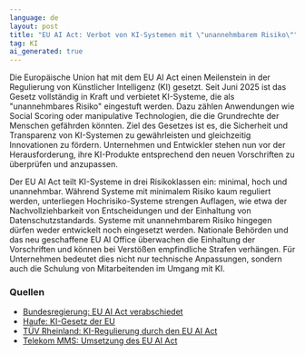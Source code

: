 ```yaml
---
language: de
layout: post
title: "EU AI Act: Verbot von KI-Systemen mit \"unannehmbarem Risiko\""
tag: KI
ai_generated: true
---
```

Die Europäische Union hat mit dem EU AI Act einen Meilenstein in der Regulierung von Künstlicher Intelligenz (KI) gesetzt. Seit Juni 2025 ist das Gesetz vollständig in Kraft und verbietet KI-Systeme, die als "unannehmbares Risiko" eingestuft werden. Dazu zählen Anwendungen wie Social Scoring oder manipulative Technologien, die die Grundrechte der Menschen gefährden könnten. Ziel des Gesetzes ist es, die Sicherheit und Transparenz von KI-Systemen zu gewährleisten und gleichzeitig Innovationen zu fördern. Unternehmen und Entwickler stehen nun vor der Herausforderung, ihre KI-Produkte entsprechend den neuen Vorschriften zu überprüfen und anzupassen.

<!--more-->

Der EU AI Act teilt KI-Systeme in drei Risikoklassen ein: minimal, hoch und unannehmbar. Während Systeme mit minimalem Risiko kaum reguliert werden, unterliegen Hochrisiko-Systeme strengen Auflagen, wie etwa der Nachvollziehbarkeit von Entscheidungen und der Einhaltung von Datenschutzstandards. Systeme mit unannehmbarem Risiko hingegen dürfen weder entwickelt noch eingesetzt werden. Nationale Behörden und das neu geschaffene EU AI Office überwachen die Einhaltung der Vorschriften und können bei Verstößen empfindliche Strafen verhängen. Für Unternehmen bedeutet dies nicht nur technische Anpassungen, sondern auch die Schulung von Mitarbeitenden im Umgang mit KI.

### Quellen
- [Bundesregierung: EU AI Act verabschiedet](https://www.bundesregierung.de/breg-de/aktuelles/ai-act-2285944)
- [Haufe: KI-Gesetz der EU](https://www.haufe.de/personal/arbeitsrecht/ai-act-ki-gesetz-der-eu_76_627800.html)
- [TÜV Rheinland: KI-Regulierung durch den EU AI Act](https://consulting.tuv.com/aktuelles/ki-im-fokus/ki-regulierung-der-weg-zum-eu-ai-act)
- [Telekom MMS: Umsetzung des EU AI Act](https://www.telekom-mms.com/blog/artikel/detail/eu-ai-act-klarheit-schaffen-im-umgang-mit-ki)
